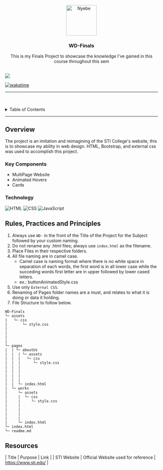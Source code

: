 <a name="readme-top">

<br/>

<br />
<div align="center">
  <a href="https://github.com/zyx-0314/">
  <!-- TODO: If you want to add logo or banner you can add it here -->
    <img src="https://media.discordapp.net/attachments/674208124780937217/1312650546813079582/LOGO.png?ex=674d4496&is=674bf316&hm=bac2f284d3a15cfb15289e41fde05abe83c5ca4e03567545e1fdcbd831a912a7&=&format=webp&quality=lossless&width=442&height=442" alt="Nyebe" width="100" height="100">
  </a>
<!-- TODO: Change Title to the name of the title of your Project -->
  <h3 align="center">WD-Finals</h3>
</div>
<!-- TODO: Make a short description -->
<div align="center">
  This is my Finals Project to showcase the knowledge I've gained in this course throughout this sem
</div>

<br />

<!-- TODO: Change the zyx-0314 into your github username  -->
<!-- TODO: Change the WD-Template-Project into the same name of your folder -->
![](https://visit-counter.vercel.app/counter.png?page=mar-choa/WD-Finals)

[![wakatime](https://wakatime.com/badge/user/018dd99a-4985-4f98-8216-6ca6fe2ce0f8/project/63501637-9a31-42f0-960d-4d0ab47977f8.svg)](https://wakatime.com/badge/user/018dd99a-4985-4f98-8216-6ca6fe2ce0f8/project/63501637-9a31-42f0-960d-4d0ab47977f8)

---

<br />
<br />

<!-- TODO: If you want to add more layers for your readme -->
<details>
  <summary>Table of Contents</summary>
  <ol>
    <li>
      <a href="#overview">Overview</a>
      <ol>
        <li>
          <a href="#key-components">Key Components</a>
        </li>
        <li>
          <a href="#technology">Technology</a>
        </li>
      </ol>
    </li>
    <li>
      <a href="#rule,-practices-and-principles">Rules, Practices and Principles</a>
    </li>
    <li>
      <a href="#resources">Resources</a>
    </li>
  </ol>
</details>

---

## Overview

<!-- TODO: To be changed -->
<!-- The following are just sample -->
The project is an imitation and reimagining of the STI College's website, this is to showcase my ability in web design. HTML, Bootstrap, and external css was used to accomplish this project.

### Key Components
<!-- TODO: List of Key Components -->
<!-- The following are just sample -->
- MultiPage Website
- Animated Hovers
- Cards

### Technology
<!-- TODO: List of Technology Used -->
![HTML](https://img.shields.io/badge/HTML-E34F26?style=for-the-badge&logo=html5&logoColor=white)
![CSS](https://img.shields.io/badge/CSS-1572B6?style=for-the-badge&logo=css3&logoColor=white)
![JavaScript](https://img.shields.io/badge/JavaScript-F7DF1E?style=for-the-badge&logo=javascript&logoColor=white)

## Rules, Practices and Principles
1. Always use `WD-` in the front of the Title of the Project for the Subject followed by your custom naming.
2. Do not rename any .html files; always use `index.html` as the filename.
3. Place Files in their respective folders.
4. All file naming are in camel case.
   - Camel case is naming format where there is no white space in separation of each words, the first word is in all lower case while the succeding words first letter are in upper followed by lower cased letters.
   - ex.: buttonAnimatedStyle.css
5. Use only `External CSS`.
6. Renaming of Pages folder names are a must, and relates to what it is doing or data it holding.
7. File Structure to follow below.

```
WD-Finals
└─ assets
|   └─ css
|       └─ style.css
|
|
|
|
└─ pages
|  | └─ aboutUs
|  |  | └─ assets
|  |  |   └─ css
|  |  |      └─ style.css
|  |  |
|  |  |
|  |  |
|  |  |
|  |  └─ index.html
|  └─ works
|     └─ assets
|     |  └─ css
|     |     └─ style.css
|     |
|     |
|     |
|     |
|     └─ index.html
└─ index.html
└─ readme.md
```

## Resources

<!-- TODO: Add References -->
| Title | Purpose | Link |
| STI Website | Official Website used for reference | https://www.sti.edu/ |
